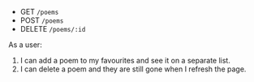 <!-- # Module 4 Code Challenge: Poesy -->

<!-- ## Demo -->

<!-- Use this gif as an example of how the app should work. -->

<!-- ![Demo GIF](./demo.gif) -->

<!-- ## Instructions -->

<!-- Welcome to Poesy, where your poetry masterpieces come to life! Our old front-end team laid down the foundations for our app, but it looks like they forgot all the functionality! -->

<!-- Your job will be to make our app work according to the user stories you will find the [Core Deliverables](#Core-Deliverables) section. -->

<!-- ## Setup -->

<!-- 1. Fork and clone this repository. -->
<!-- 2. Run `npm start`. This will open both your React page on port 6002 and your backend on port 6001. -->

<!-- ## Endpoints -->

<!-- The base URL for your backend is: http://localhost:6001 -->

<!-- These are the routes you will need: -->

- GET `/poems`
- POST `/poems`
- DELETE `/poems/:id`

<!-- ## Core Deliverables -->

<!-- As a user: -->

<!-- 1. When the app starts, I can see all currently created poems. -->
<!-- 2. I can show/hide the form to create new poems. -->
<!-- 3. I can create poems and they are still there when I refresh the page. -->
<!-- 4. I can mark poems as read which will change the text of that button to "Mark as unread". -->

<!-- ## Advanced Deliverables -->

<!-- These deliverables are not required to pass the code challenge, but if you have the extra time, or even after the code challenge, they are a great way to stretch your skills. -->

<!-- > Note: If you are going to attempt these advanced deliverables, please be sure to have a working commit with all the Core Deliverables first! -->

As a user:

1. I can add a poem to my favourites and see it on a separate list.
2. I can delete a poem and they are still gone when I refresh the page.

<!-- ## Rubric -->

<!-- You can find the rubric for this assessment [here](https://github.com/learn-co-curriculum/se-rubrics/blob/master/module-4.md). -->
